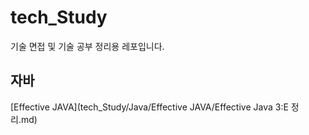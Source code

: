 # tech_Study
기술 면접 및 기술 공부 정리용 레포입니다.


## 자바
[Effective JAVA](tech_Study/Java/Effective JAVA/Effective Java 3:E 정리.md)  
